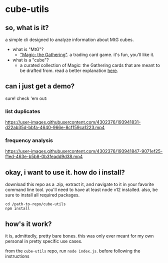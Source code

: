 # cube-utils

## so, what is it?

a simple cli designed to analyze information about MtG cubes.

- what is "MtG"?
  - ["Magic: the Gathering"](https://magic.wizards.com/en). a trading card game. it's fun, you'll like it.
- what is a "cube"?
  - a curated collection of Magic: the Gathering cards that are meant to be drafted from. read a better explanation [here](https://magic.wizards.com/en/articles/archive/how-build/building-your-first-cube-2016-05-19).

## can i just get a demo?

sure! check 'em out:

### list duplicates

https://user-images.githubusercontent.com/4302376/193941831-d22ab35d-bbfa-4640-966e-8cf159ca1223.mp4

### frequency analysis

https://user-images.githubusercontent.com/4302376/193941847-9071ef25-f1ed-463e-b5b8-0b3feadd9d38.mp4

## okay, i want to use it. how do i install?

download this repo as a .zip, extract it, and navigate to it in your favorite command line tool. you'll need to have at least node v12 installed. also, be sure to install all required packages.

```console
cd /path-to-repo/cube-utils
npm install
```

## how's it work?

it is, admittedly, pretty bare bones. this was only ever meant for my own personal in pretty specific use cases.

from the `cube-utils` repo, run `node index.js`. before following the instructions
